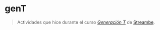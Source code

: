 ﻿# **genT**
> Actividades que hice durante el curso [*Generación T*](https://generaciont.org/) de [Streambe](https://streambe.com/es/home/).
